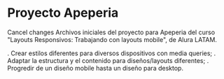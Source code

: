 # Proyecto Apeperia
Cancel changes
Archivos iniciales del proyecto para Apeperia del curso "Layouts Responsivos: Trabajando con layouts mobile", de Alura LATAM.


. Crear estilos diferentes para diversos dispositivos con media queries;
. Adaptar la estructura y el contenido para diseños/layouts diferentes;
. Progredir de un diseño mobile hasta un diseño para desktop.
